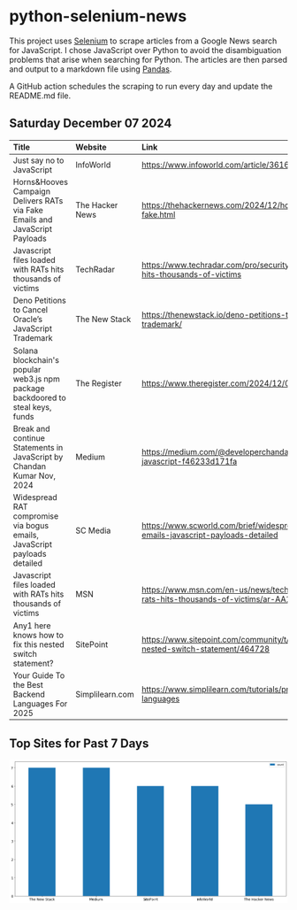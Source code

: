 # python-selenium-news

This project uses [Selenium](https://www.seleniumhq.org/) to scrape articles from a Google News search for JavaScript.
I chose JavaScript over Python to avoid the disambiguation problems that arise when searching for Python.
The articles are then parsed and output to a markdown file using [Pandas](https://pandas.pydata.org/).

A GitHub action schedules the scraping to run every day and update the README.md file.

## Saturday December 07 2024


| Title                                                                           | Website         | Link                                                                                                              |
|:--------------------------------------------------------------------------------|:----------------|:------------------------------------------------------------------------------------------------------------------|
| Just say no to JavaScript                                                       | InfoWorld       | https://www.infoworld.com/article/3616471/just-say-no-to-javascript.html                                          |
| Horns&Hooves Campaign Delivers RATs via Fake Emails and JavaScript Payloads     | The Hacker News | https://thehackernews.com/2024/12/horns-campaign-delivers-rats-via-fake.html                                      |
| Javascript files loaded with RATs hits thousands of victims                     | TechRadar       | https://www.techradar.com/pro/security/javascript-files-loaded-with-rats-hits-thousands-of-victims                |
| Deno Petitions to Cancel Oracle’s JavaScript Trademark                          | The New Stack   | https://thenewstack.io/deno-petitions-to-cancel-oracles-javascript-trademark/                                     |
| Solana blockchain's popular web3.js npm package backdoored to steal keys, funds | The Register    | https://www.theregister.com/2024/12/05/solana_javascript_sdk_compromised/                                         |
| Break and continue Statements in JavaScript  by Chandan Kumar  Nov, 2024        | Medium          | https://medium.com/@developerchandan/break-and-continue-statements-in-javascript-f46233d171fa                     |
| Widespread RAT compromise via bogus emails, JavaScript payloads detailed        | SC Media        | https://www.scworld.com/brief/widespread-rat-compromise-via-bogus-emails-javascript-payloads-detailed             |
| Javascript files loaded with RATs hits thousands of victims                     | MSN             | https://www.msn.com/en-us/news/technology/javascript-files-loaded-with-rats-hits-thousands-of-victims/ar-AA1vctYw |
| Any1 here knows how to fix this nested switch statement?                        | SitePoint       | https://www.sitepoint.com/community/t/any1-here-knows-how-to-fix-this-nested-switch-statement/464728              |
| Your Guide To the Best Backend Languages For 2025                               | Simplilearn.com | https://www.simplilearn.com/tutorials/programming-tutorial/backend-languages                                      |
## Top Sites for Past 7 Days

![Graph of Top Sites](https://raw.githubusercontent.com/dan-mba/python-selenium-news/main/last-week.png)

